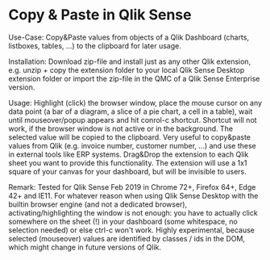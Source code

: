 # Copy & Paste in Qlik Sense

Use-Case:
Copy&Paste values from objects of a Qlik Dashboard (charts, listboxes, tables, ...) to the clipboard for later usage.

Installation:
Download zip-file and install just as any other Qlik extension, e.g. unzip + copy the extension folder to your local Qlik Sense Desktop extension folder or import the zip-file in the QMC of a Qlik Sense Enterprise version.

Usage:
Highlight (click) the browser window, place the mouse cursor on any data point (a bar of a diagram, a slice of a pie chart, a cell in a table), wait until mouseover/popup appears and hit conrol-c shortcut. Shortcut will not work, if the browser window is not active or in the background.
The selected value will be copied to the clipboard. Very useful to copy&paste values from Qlik (e.g. invoice number, customer number, ...) and use these in external tools like ERP systems.
Drag&Drop the extension to each Qlik sheet you want to provide this functionality. The extension will use a 1x1 square of your canvas for your dashboard, but will be invisible to users.


Remark:
Tested for Qlik Sense Feb 2019 in Chrome 72+, Firefox 64+, Edge 42+ and IE11. For whatever reason when using Qlik Sense Desktop with the builtin browser engine (and not a dedicated browser), activating/highlighting the window is not enough: you have to actually click somewhere on the sheet (!) in your dashboard (some whitespace, no selection needed) or else ctrl-c won't work.
Highly experimental, because selected (mouseover) values are identified by classes / ids in the DOM, which might change in future versions of Qlik.
